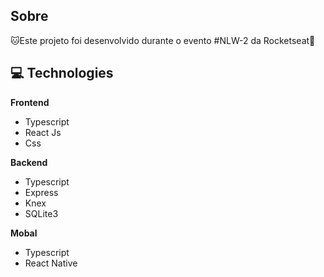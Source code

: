 
## Sobre
 🐱Este projeto foi desenvolvido durante o evento #NLW-2 da Rocketseat🚀
 
## 💻 Technologies

**Frontend**
- Typescript
- React Js
- Css

**Backend**
- Typescript
- Express
- Knex
- SQLite3

**Mobal**
- Typescript
- React Native
